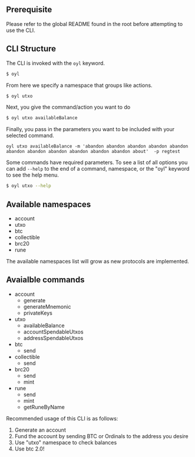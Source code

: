 ## Prerequisite

Please refer to the global README found in the root before attempting to use the CLI.

## CLI Structure

The CLI is invoked with the `oyl` keyword.

```sh
$ oyl
```

From here we specify a namespace that groups like actions.

```sh
$ oyl utxo
```

Next, you give the command/action you want to do

```sh
$ oyl utxo availableBalance
```

Finally, you pass in the parameters you want to be included with your selected command.

`oyl utxo availableBalance -m 'abandon abandon abandon abandon abandon abandon abandon abandon abandon abandon abandon about'  -p regtest`

Some commands have required parameters. To see a list of all options you can add `--help`
to the end of a command, namespace, or the "oyl" keyword to see the help menu.

```sh
$ oyl utxo --help
```

## Available namespaces

- account
- utxo
- btc
- collectible
- brc20
- rune

The available namespaces list will grow as new protocols are implemented.

## Avaialble commands

- account
  - generate
  - generateMnemonic
  - privateKeys
- utxo
  - availableBalance
  - accountSpendableUtxos
  - addressSpendableUtxos
- btc
  - send
- collectible
  - send
- brc20
  - send
  - mint
- rune
  - send
  - mint
  - getRuneByName

Recommended usage of this CLI is as follows:

1. Generate an account
2. Fund the account by sending BTC or Ordinals to the address you desire
3. Use "utxo" namespace to check balances
4. Use btc 2.0!
